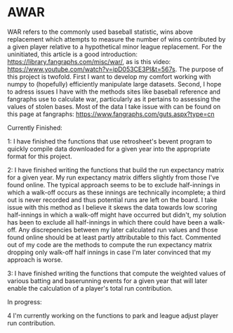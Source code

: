 # AWAR
WAR refers to the commonly used baseball statistic, wins above replacement which attempts to measure the number of wins contributed by a given player relative to a hypothetical minor league replacement.
For the uninitiated, this article is a good introduction: https://library.fangraphs.com/misc/war/, as is this video: https://www.youtube.com/watch?v=ipD053CE3PI&t=567s.
The purpose of this project is twofold. First I want to develop my comfort working with numpy to (hopefully) efficiently manipulate large datasets.
Second, I hope to adress issues I have with the methods sites like baseball reference and fangraphs use to calculate war, particularly as it pertains to 
assessing the values of stolen bases. Most of the data I take issue with can be found on this page at fangraphs: https://www.fangraphs.com/guts.aspx?type=cn 

Currently Finished: 

1: I have finished the functions that use retrosheet's bevent program to quickly compile data downloaded for a given year into the appropriate format for this project. 

2: I have finished writing the functions that build the run expectancy matrix for a given year. My run expectancy matrix differs slightly from those I've found online. The typical approach seems to be to exclude half-innings in which a walk-off occurs as these innings are technically incomplete; a third out is never recorded and thus potential runs are left on the board. I take issue with this method as I believe it skews the data towards low scoring half-innings in which a walk-off might have occurred but didn't, my solution has been to exclude all half-innings in which there could have been a walk-off. Any discrepencies between my later calculated run values and those found online should be at least partly attributable to this fact. Commented out of my code are the methods to compute the run expectancy matrix dropping only walk-off half innings in case I'm later convinced that my approach is worse.

3: I have finished writing the functions that compute the weighted values of various batting and baserunning events for a given year that will later enable the calculation of a player's total run contribution.

In progress:

4 I'm currently working on the functions to park and league adjust player run contribution.
